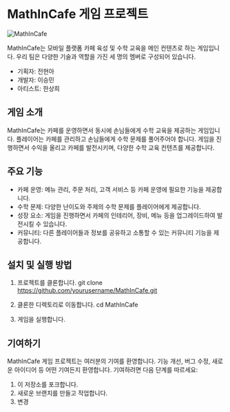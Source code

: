# MathInCafe 게임 프로젝트

![MathInCafe](https://example.com/mathincafe_logo.png)

MathInCafe는 모바일 플랫폼 카페 육성 및 수학 교육을 메인 컨텐츠로 하는 게임입니다. 우리 팀은 다양한 기술과 역할을 가진 세 명의 멤버로 구성되어 있습니다. 

- 기획자: 전현아
- 개발자: 이승민
- 아티스트: 한상희

## 게임 소개

MathInCafe는 카페를 운영하면서 동시에 손님들에게 수학 교육을 제공하는 게임입니다. 플레이어는 카페를 관리하고 손님들에게 수학 문제를 풀어주어야 합니다. 게임을 진행하면서 수익을 올리고 카페를 발전시키며, 다양한 수학 교육 컨텐츠를 제공합니다.

## 주요 기능

- 카페 운영: 메뉴 관리, 주문 처리, 고객 서비스 등 카페 운영에 필요한 기능을 제공합니다.
- 수학 문제: 다양한 난이도와 주제의 수학 문제를 플레이어에게 제공합니다.
- 성장 요소: 게임을 진행하면서 카페의 인테리어, 장비, 메뉴 등을 업그레이드하여 발전시킬 수 있습니다.
- 커뮤니티: 다른 플레이어들과 정보를 공유하고 소통할 수 있는 커뮤니티 기능을 제공합니다.

## 설치 및 실행 방법

1. 프로젝트를 클론합니다.
git clone https://github.com/yourusername/MathInCafe.git

2. 클론한 디렉토리로 이동합니다.
cd MathInCafe

3. 게임을 실행합니다.

## 기여하기

MathInCafe 게임 프로젝트는 여러분의 기여를 환영합니다. 기능 개선, 버그 수정, 새로운 아이디어 등 어떤 기여든지 환영합니다. 기여하려면 다음 단계를 따르세요:

1. 이 저장소를 포크합니다.
2. 새로운 브랜치를 만들고 작업합니다.
3. 변경
